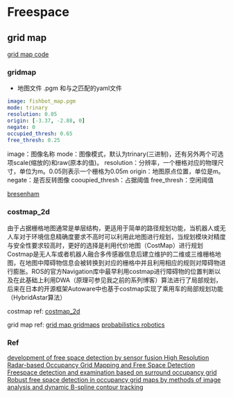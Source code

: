 # Freespace

## grid map
[grid map code](https://github.com/ANYbotics/grid_map)

### gridmap
- 地图文件 .pgm 和与之匹配的yaml文件
```yaml
image: fishbot_map.pgm
mode: trinary
resolution: 0.05
origin: [-3.37, -2.88, 0]
negate: 0
occupied_thresh: 0.65
free_thresh: 0.25
```

image：图像名称
mode：图像模式，默认为trinary(三进制)，还有另外两个可选项scale(缩放的)和raw(原本的值)。
resolution：分辨率，一个栅格对应的物理尺寸，单位为m。0.05则表示一个栅格为0.05m
origin：地图原点位置，单位是m。
negate：是否反转图像
cooupied_thresh：占据阈值
free_thresh：空闲阈值

[bresenham](https://blog.csdn.net/u011341856/article/details/118788353)

### costmap_2d 
由于占据栅格地图通常是单层结构，更适用于简单的路径规划功能，当机器人或无人车对于环境信息精确度要求不高时可以利用此地图进行规划，当规划模块对精度与安全性要求较高时，更好的选择是利用代价地图（CostMap）进行规划
Costmap是无人车或者机器人融合多传感器信息后建立维护的二维或三维栅格地图，在地图中障碍物信息会被转换到对应的栅格中并且利用相应的规则对障碍物进行膨胀。ROS的官方Navigation库中最早利用costmap进行障碍物的位置判断以及在此基础上利用DWA（原理可参见我之前的系列博客）算法进行了局部规划，后来在日本的开源框架Autoware中也基于costmap实现了乘用车的局部规划功能（HybridAstar算法）

costmap ref:
[costmap_2d](http://wiki.ros.org/costmap_2d/)

grid map ref:
[grid map ](https://en.wikipedia.org/wiki/Occupancy_grid_mapping#cite_note-1)
[]()
[gridmaps](http://ais.informatik.uni-freiburg.de/teaching/ws13/mapping/pdf/slam10-gridmaps.pdf)
[probabilistics robotics](https://github.com/yvonshong/Probabilistic-Robotics.git)

### Ref
[development of free space detection by sensor fusion ](https://www.jstage.jst.go.jp/article/jsaeronbun/51/2/51_20204100/_pdf)
[High Resolution Radar-based Occupancy Grid Mapping and Free
Space Detection ](https://www.scitepress.org/PublishedPapers/2018/66673/66673.pdf)
[Freespace detection and examination based on surround occupancy grid](https://www.eaiib.agh.edu.pl/wp-content/uploads/2023/10/PhD_thesis_Marek_Szlachetka.pdf)
[Robust free space detection in occupancy grid maps by methods of image analysis and dynamic B-spline contour tracking](https://ieeexplore.ieee.org/document/6338636)
